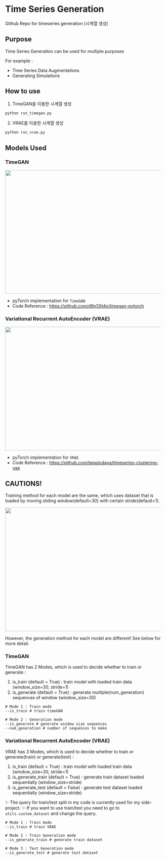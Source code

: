 # Time Series Generation
Github Repo for timeseries generation (시계열 생성)

## Purpose
Time Series Generation can be used for multiple purposes

For example :
- Time Series Data Augmentations
- Generating Simulations


## How to use
1. TimeGAN을 이용한 시계열 생성

```python
python run_timegan.py

```

2. VRAE를 이용한 시계열 생성

```python
python run_vrae.py

```

## Models Used
### TimeGAN

<img src = 'https://github.com/euisuk-chung/timeseries-generation/blob/main/image/TimeGAN_architecture.PNG?raw=true' width="650" height="400">

- pyTorch implementation for `TimeGAN`
- Code Reference : https://github.com/d9n13lt4n/timegan-pytorch

### Variational Recurrent AutoEncoder (VRAE)

<img src = 'https://github.com/euisuk-chung/timeseries-generation/blob/main/image/LSTM_VAE_architecture.png?raw=true' width="650" height="400">

- pyTorch implementation for `VRAE`
- Code Reference : https://github.com/tejaslodaya/timeseries-clustering-vae

## CAUTIONS!

Training method for each model are the same, which uses dataset that is loaded by moving sliding window(default=30) with certain stride(default=1).

<img src = 'https://github.com/euisuk-chung/timeseries-generation/blob/main/image/train_test_image.png?raw=true' width="650" height="400">

However, the generation method for each model are different! See below for more detail.

### TimeGAN
TimeGAN has 2 Modes, which is used to decide whether to train or generate :
1. is_train (default = True) : train model with loaded train data (window_size=30, stride=1)
2. is_generate (default = True) : generate multiple(num_generation) sequences of window (window_size=30)

```
# Mode 1 : Train mode
--is_train # train timeGAN

# Mode 2 : Generation mode
--is_generate # generate window size sequences
--num_generation # number of sequences to make

```

### Variational Recurrent AutoEncoder (VRAE)
VRAE has 3 Modes, which is used to decide whether to train or generate(train) or generate(test) :
1. is_train (default = True) : train model with loaded train data (window_size=30, stride=1)
2. is_generate_train (default = True) : generate train dataset loaded sequentially (window_size=stride)
3. is_generate_test (default = False) : generate test dataset loaded sequentially (window_size=stride)

✨ The query for train/test split in my code is currently used for my side-project.
✨ If you want to use train/test you need to go to `utils.custom_dataset` and change the query.

```
# Mode 1 : Train mode
--is_train # train VRAE

# Mode 2 : Train Generation mode
--is_generate_train # generate train dataset

# Mode 3 : Test Generation mode
--is_generate_test # generate test dataset

```
